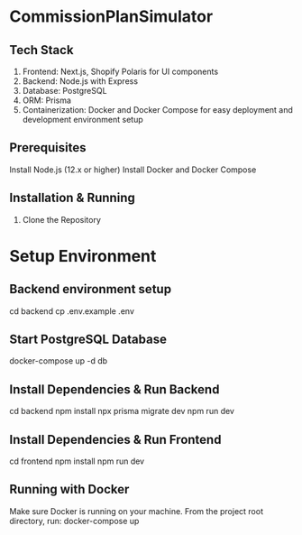 # CommissionPlanSimulator
 ## Tech Stack
1. Frontend: Next.js, Shopify Polaris for UI components
2. Backend: Node.js with Express
3. Database: PostgreSQL
4. ORM: Prisma
5. Containerization: Docker and Docker Compose for easy deployment and development environment setup
## Prerequisites
Install Node.js (12.x or higher)
Install Docker and Docker Compose
## Installation & Running
1. Clone the Repository
# Setup Environment

## Backend environment setup
cd backend
cp .env.example .env

## Start PostgreSQL Database
  docker-compose up -d db
## Install Dependencies & Run Backend
cd backend
npm install
npx prisma migrate dev
npm run dev

## Install Dependencies & Run Frontend
cd frontend
npm install
npm run dev
## Running with Docker 
Make sure Docker is running on your machine.
From the project root directory, run:
docker-compose up
